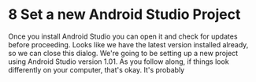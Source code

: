 

# 8  Set a new Android Studio Project

Once you install Android Studio you can open it and check for updates before proceeding. Looks like we have the latest version installed already, so we can close this dialog. We're going to be setting up a new project using Android Studio version 1.01. As you follow along, if things look differently on your computer, that's okay. It's probably 
